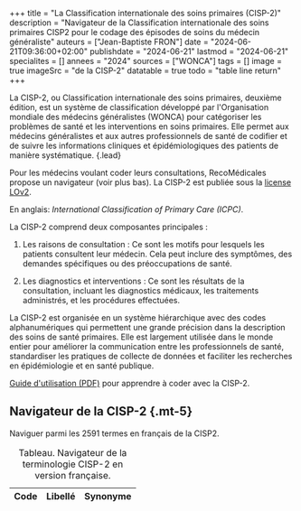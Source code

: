 +++
title = "La Classification internationale des soins primaires (CISP-2)"
description = "Navigateur de la Classification internationale des soins primaires CISP2 pour le codage des épisodes de soins du médecin généraliste"
auteurs = ["Jean-Baptiste FRON"]
date = "2024-06-21T09:36:00+02:00"
publishdate = "2024-06-21"
lastmod = "2024-06-21"
specialites = []
annees = "2024"
sources = ["WONCA"]
tags = []
image = true
imageSrc = "de la CISP-2"
datatable = true
todo = "table line return"
+++

La CISP-2, ou Classification internationale des soins primaires, deuxième édition, est un système de classification développé par l'Organisation mondiale des médecins généralistes (WONCA) pour catégoriser les problèmes de santé et les interventions en soins primaires. Elle permet aux médecins généralistes et aux autres professionnels de santé de codifier et de suivre les informations cliniques et épidémiologiques des patients de manière systématique.
{.lead}

Pour les médecins voulant coder leurs consultations, RecoMédicales propose un navigateur (voir plus bas). La CISP-2 est publiée sous la [license LOv2](https://github.com/etalab/licence-ouverte/blob/master/LO.md).

En anglais: *International Classification of Primary Care (ICPC)*.

La CISP-2 comprend deux composantes principales :

1. Les raisons de consultation : Ce sont les motifs pour lesquels les patients consultent leur médecin. Cela peut inclure des symptômes, des demandes spécifiques ou des préoccupations de santé.

2. Les diagnostics et interventions : Ce sont les résultats de la consultation, incluant les diagnostics médicaux, les traitements administrés, et les procédures effectuées.

La CISP-2 est organisée en un système hiérarchique avec des codes alphanumériques qui permettent une grande précision dans la description des soins de santé primaires. Elle est largement utilisée dans le monde entier pour améliorer la communication entre les professionnels de santé, standardiser les pratiques de collecte de données et faciliter les recherches en épidémiologie et en santé publique.

[Guide d'utilisation (PDF)](https://orbi.uliege.be/bitstream/2268/229852/1/Chap%201-9.pdf) pour apprendre à coder avec la CISP-2.

## Navigateur de la CISP-2 {.mt-5}

Naviguer parmi les 2591 termes en français de la CISP2.

<script type="application/ld+json">{"@context": "https://schema.org","@type": "Table","about": "Navigateur de la terminologie CISP-2 en version française."}</script>
<table id="cisp2-table" class="table">
<caption><span class="font-weight-bold">Tableau.</span> Navigateur de la terminologie CISP-2 en version française.</caption>
<thead>
  <tr>
    <th scope="col">Code</th>
    <th scope="col">Libellé</th>
    <th scope="col">Synonyme</th>
  </tr>
</thead>
</table>

<script type="module">
window.addEventListener('load', () => {
  $(function () {
    $('#cisp2-table').DataTable({
      ajax: '/data/cisp2.json',
      bAutoWidth: false,
      columns: [
        { data: 'code' },
        { data: 'label' },
        { data: 'synonym' }
      ]
    })
  })
})
</script>
